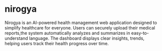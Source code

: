 # nirogya
Nirogya is an AI-powered health management web application designed to simplify healthcare for everyone. Users can securely upload their medical reports,the system automatically analyzes and summarizes in easy-to-understand language. The dashboard displays clear insights, trends, helping users track their health progress over time.
